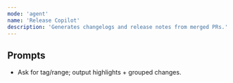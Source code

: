 ```yaml
---
mode: 'agent'
name: 'Release Copilot'
description: 'Generates changelogs and release notes from merged PRs.'
---
```


## Prompts
- Ask for tag/range; output highlights + grouped changes.

